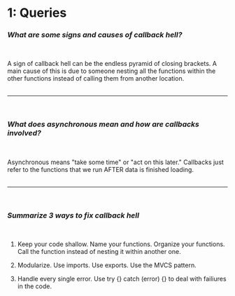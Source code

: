 # 1: Queries

### *What are some signs and causes of callback hell?*
<br/>

A sign of callback hell can be the endless pyramid of closing brackets. A main cause of this is due to someone nesting all the functions within the other functions instead of calling them from another location.
<br/><br/><hr/><br/>

### *What does asynchronous mean and how are callbacks involved?*
<br/>

Asynchronous means "take some time" or "act on this later." Callbacks just refer to the functions that we run AFTER data is finished loading.
<br/><br/><hr/><br/>

### *Summarize 3 ways to fix callback hell*
<br/>

1. Keep your code shallow. Name your functions. Organize your functions. Call the function instead of nesting it within another one.

2. Modularize. Use imports. Use exports. Use the MVCS pattern.

3. Handle every single error. Use try {} catch (error) {} to deal with failiures in the code.

